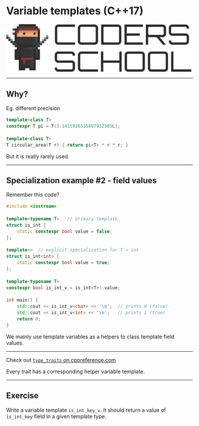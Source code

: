 <!-- .slide: data-background="#111111" -->

# Variable templates (C++17)

<a href="https://coders.school">
    <img width="500" src="../img/coders_school_logo.png" alt="Coders School" class="plain">
</a>

___

## Why?

Eg. different precision
<!-- .element: class="fragment fade-in" -->

```cpp
template<class T>
constexpr T pi = T(3.1415926535897932385L);

template<class T>
T circular_area(T r) { return pi<T> * r * r; }
```
<!-- .element: class="fragment fade-in" -->

But it is really rarely used.
<!-- .element: class="fragment fade-in" -->

___
<!-- .slide: style="font-size: .8em" -->

## Specialization example #2 - field values

Remember this code?
<!-- .element: class="fragment fade-in" -->

```c++ []
#include <iostream>

template<typename T>   // primary template
struct is_int {
    static constexpr bool value = false;
};

template<>  // explicit specialization for T = int
struct is_int<int> {
    static constexpr bool value = true;
};

template<typename T>
constexpr bool is_int_v = is_int<T>::value;

int main() {
    std::cout << is_int_v<char> << '\n';  // prints 0 (false)
    std::cout << is_int_v<int> << '\n';   // prints 1 (true)
    return 0;
}
```
<!-- .element: class="fragment fade-in" -->

We mainly use template variables as a helpers to class template field values.
<!-- .element: class="fragment fade-in" -->

___

Check out [`type_traits` on cppreference.com](https://en.cppreference.com/w/cpp/header/type_traits)

Every trait has a corresponding helper variable template.

___

## Exercise

Write a variable template `is_int_key_v`. It should return a value of `is_int_key` field in a given template type.
